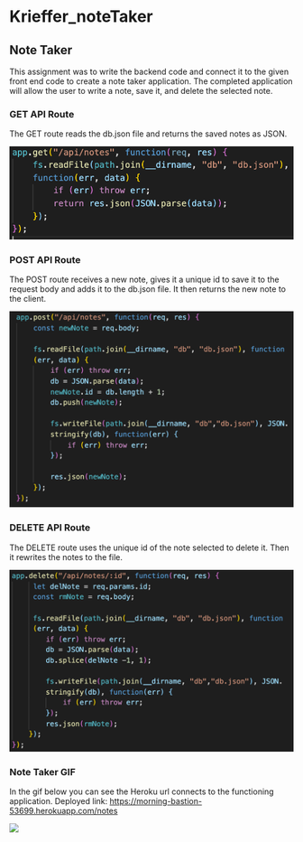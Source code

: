 # Krieffer_noteTaker
  
## Note Taker
  This assignment was to write the backend code and connect it to the given front end code to create a note taker application. The completed application will allow the user to write a note, save it, and delete the selected note. 

### GET API Route
  The GET route reads the db.json file and returns the saved notes as JSON.  

![get](https://github.com/Krieffer21/Krieffer_noteTaker/blob/master/assets/Screen%20Shot%202020-06-16%20at%203.18.52%20PM.png)

### POST API Route
  The POST route receives a new note, gives it a unique id to save it to the request body and adds it to the db.json file. It then returns the new note to the client. 

![post](https://github.com/Krieffer21/Krieffer_noteTaker/blob/master/assets/Screen%20Shot%202020-06-16%20at%203.17.54%20PM.png)

### DELETE API Route
  The DELETE route uses the unique id of the note selected to delete it. Then it rewrites the notes to the file.    
  
![delete](https://github.com/Krieffer21/Krieffer_noteTaker/blob/master/assets/Screen%20Shot%202020-06-16%20at%203.18.04%20PM.png)

### Note Taker GIF 
  In the gif below you can see the Heroku url connects to the functioning application. 
  Deployed link: https://morning-bastion-53699.herokuapp.com/notes 

![](https://github.com/Krieffer21/Krieffer_noteTaker/blob/master/assets/note.gif)
